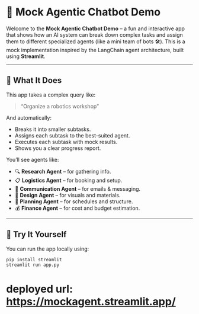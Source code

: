 # 🤖 Mock Agentic Chatbot Demo

Welcome to the **Mock Agentic Chatbot Demo** – a fun and interactive app that shows how an AI system can break down complex tasks and assign them to different specialized agents (like a mini team of bots 🛠️). This is a mock implementation inspired by the LangChain agent architecture, built using **Streamlit**.

---

## 🚀 What It Does

This app takes a complex query like:

> “Organize a robotics workshop”

And automatically:
- Breaks it into smaller subtasks.
- Assigns each subtask to the best-suited agent.
- Executes each subtask with mock results.
- Shows you a clear progress report.

You’ll see agents like:
- 🔍 **Research Agent** – for gathering info.
- 📋 **Logistics Agent** – for booking and setup.
- 📧 **Communication Agent** – for emails & messaging.
- 🎨 **Design Agent** – for visuals and materials.
- 📅 **Planning Agent** – for schedules and structure.
- 💰 **Finance Agent** – for cost and budget estimation.

---

## 🧪 Try It Yourself

You can run the app locally using:

```bash
pip install streamlit
streamlit run app.py
```
# deployed url: https://mockagent.streamlit.app/